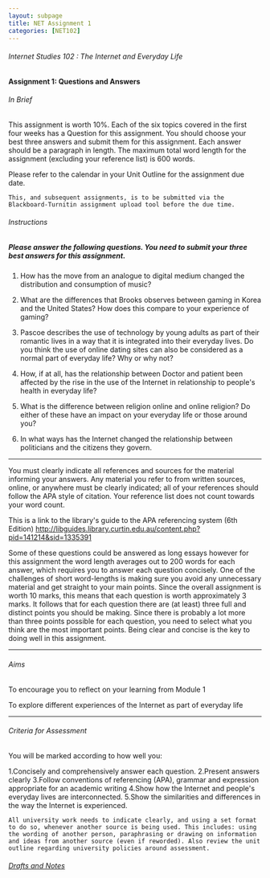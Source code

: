 ```yaml
---
layout: subpage
title: NET Assignment 1
categories: [NET102]
---
```

###### Internet Studies 102 : The Internet and Everyday Life
   
#### Assignment 1: Questions and Answers

###### In Brief

This assignment is worth 10%. Each of the six topics covered in the first four weeks has a Question for this assignment. You should choose your best three answers and submit them for this assignment. Each answer should be a paragraph in length. The maximum total word length for the assignment (excluding your reference list) is 600 words.

Please refer to the calendar in your Unit Outline for the assignment due date.

```
This, and subsequent assignments, is to be submitted via the Blackboard-Turnitin assignment upload tool before the due time.
```

###### Instructions

##### Please answer the following questions. You need to submit your three best answers for this assignment.

1. How has the move from an analogue to digital medium changed the distribution and consumption of music?

2. What are the differences that Brooks observes between gaming in Korea and the United States? How does this compare to your experience of gaming?

3. Pascoe describes the use of technology by young adults as part of their romantic lives in a way that it is integrated into their everyday lives. Do you think the use of online dating sites can also be considered as a normal part of everyday life? Why or why not?

4. How, if at all, has the relationship between Doctor and patient been affected by the rise in the use of the Internet in relationship to people's health in everyday life?

5. What is the difference between religion online and online religion? Do either of these have an impact on your everyday life or those around you?

6. In what ways has the Internet changed the relationship between politicians and the citizens they govern.

--- 

You must clearly indicate all references and sources for the material informing your answers. Any material you refer to from written sources, online, or anywhere must be clearly indicated; all of your references should follow the APA style of citation. Your reference list does not count towards your word count.

This is a link to the library's guide to the APA referencing system (6th Edition) http://libguides.library.curtin.edu.au/content.php?pid=141214&sid=1335391

Some of these questions could be answered as long essays however for this assignment the word length averages out to 200 words for each answer, which requires you to answer each question concisely.  One of the challenges of short word-lengths is making sure you avoid any unnecessary material and get straight to your main points.  Since the overall assignment is worth 10 marks, this means that each question is worth approximately 3 marks.  It follows that for each question there are (at least) three full and distinct points you should be making.  Since there is probably a lot more than three points possible for each question, you need to select what you think are the most important points.  Being clear and concise is the key to doing well in this assignment.

---

###### Aims
To encourage you to reflect on your learning from Module 1

To explore different experiences of the Internet as part of everyday life

---

###### Criteria for Assessment

You will be marked according to how well you:

 1.Concisely and comprehensively answer each question.
 2.Present answers clearly
 3.Follow conventions of referencing (APA), grammar and expression appropriate for an academic writing
 4.Show how the Internet and people's everyday lives are interconnected.
 5.Show the similarities and differences in the way the Internet is experienced.

```
All university work needs to indicate clearly, and using a set format to do so, whenever another source is being used. This includes: using the wording of another person, paraphrasing or drawing on information and ideas from another source (even if reworded). Also review the unit outline regarding university policies around assessment.
```
###### [Drafts and Notes](/net102/a1/drafts/)

